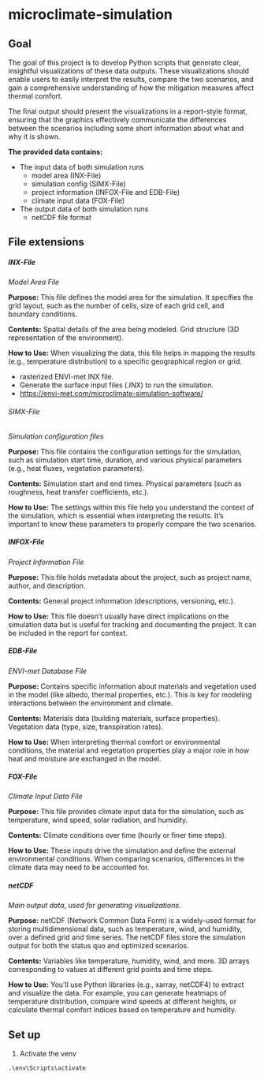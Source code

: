 # microclimate-simulation

## Goal

The goal of this project is to develop Python scripts that generate clear, insightful visualizations
of these data outputs. These visualizations should enable users to easily interpret
the results, compare the two scenarios, and gain a comprehensive understanding
of how the mitigation measures affect thermal comfort.

The final output should present the visualizations in a report-style format,
ensuring that the graphics effectively communicate the differences between the
scenarios including some short information about what and why it is shown.

**The provided data contains:**

- The input data of both simulation runs
  - model area (INX-File)
  - simulation config (SIMX-File)
  - project information (INFOX-File and EDB-File)
  - climate input data (FOX-File)
- The output data of both simulation runs
  - netCDF file format

## File extensions

##### INX-File

_Model Area File_

**Purpose:** This file defines the model area for the simulation. It specifies the grid layout, such as the number of cells, size of each grid cell, and boundary conditions.

**Contents:**
Spatial details of the area being modeled.
Grid structure (3D representation of the environment).

**How to Use:** When visualizing the data, this file helps in mapping the results (e.g., temperature distribution) to a specific geographical region or grid.

- rasterized ENVI-met INX file.
- Generate the surface input files (.INX) to run the simulation.
- https://envi-met.com/microclimate-simulation-software/

###### SIMX-File

_Simulation configuration files_

**Purpose:** This file contains the configuration settings for the simulation, such as simulation start time, duration, and various physical parameters (e.g., heat fluxes, vegetation parameters).

**Contents:**
Simulation start and end times.
Physical parameters (such as roughness, heat transfer coefficients, etc.).

**How to Use:** The settings within this file help you understand the context of the simulation, which is essential when interpreting the results. It’s important to know these parameters to properly compare the two scenarios.

##### INFOX-File

_Project Information File_

**Purpose:** This file holds metadata about the project, such as project name, author, and description.

**Contents:**
General project information (descriptions, versioning, etc.).

**How to Use:** This file doesn’t usually have direct implications on the simulation data but is useful for tracking and documenting the project. It can be included in the report for context.

##### EDB-File

_ENVI-met Database File_

**Purpose:** Contains specific information about materials and vegetation used in the model (like albedo, thermal properties, etc.). This is key for modeling interactions between the environment and climate.

**Contents:**
Materials data (building materials, surface properties).
Vegetation data (type, size, transpiration rates).

**How to Use:** When interpreting thermal comfort or environmental conditions, the material and vegetation properties play a major role in how heat and moisture are exchanged in the model.

##### FOX-File

_Climate Input Data File_

**Purpose:** This file provides climate input data for the simulation, such as temperature, wind speed, solar radiation, and humidity.

**Contents:**
Climate conditions over time (hourly or finer time steps).

**How to Use:** These inputs drive the simulation and define the external environmental conditions. When comparing scenarios, differences in the climate data may need to be accounted for.

##### netCDF

_Main output data, used for generating visualizations._

**Purpose:** netCDF (Network Common Data Form) is a widely-used format for storing multidimensional data, such as temperature, wind, and humidity, over a defined grid and time series. The netCDF files store the simulation output for both the status quo and optimized scenarios.

**Contents:**
Variables like temperature, humidity, wind, and more.
3D arrays corresponding to values at different grid points and time steps.

**How to Use:** You'll use Python libraries (e.g., xarray, netCDF4) to extract and visualize the data. For example, you can generate heatmaps of temperature distribution, compare wind speeds at different heights, or calculate thermal comfort indices based on temperature and humidity.

</details>

## Set up

1. Activate the venv

```
.\env\Scripts\activate
```
